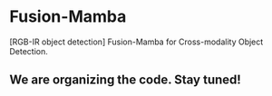 # Fusion-Mamba
[RGB-IR object detection] Fusion-Mamba for Cross-modality Object Detection.

## We are organizing the code. Stay tuned!

